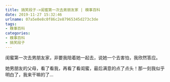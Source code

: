 ```yaml
---
title: 搞笑段子->闺蜜第一次去男朋友家 | 糗事百科
date: 2019-11-27 15:32:46
urlname: 07a5e0e8c0f86c2e87965345d273c3de
tags: 
- 糗事百科
categories:
- 糗事百科
- 搞笑段子
---
```

闺蜜第一次去男朋友家，非要我陪着她一起去，说她一个去害怕，我欣然答应。

她男朋友的父母，看了看我，再看了看闺蜜，最后满意的点了点头！那一刻我似乎明白了，我来干嘛的了...


